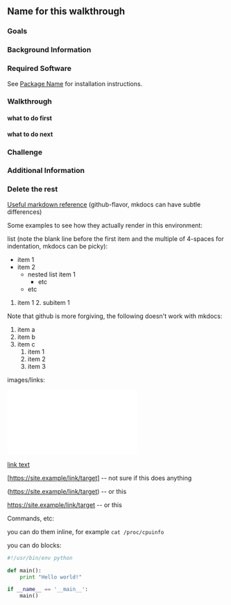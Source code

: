 ## Name for this walkthrough

### Goals

### Background Information

### Required Software
See [Package Name](/software-2016/#package-name) for installation instructions.

### Walkthrough

#### what to do first

#### what to do next

### Challenge

### Additional Information

### Delete the rest

[Useful markdown reference](https://github.com/adam-p/markdown-here/wiki/Markdown-Cheatsheet) (github-flavor, mkdocs can have subtle differences)

Some examples to see how they actually render in this environment:

list (note the blank line before the first item and the multiple of 4-spaces for indentation, mkdocs can be picky):

* item 1
* item 2
    * nested list item 1
        * etc
    * etc

1. item 1
    2. subitem 1

Note that github is more forgiving, the following doesn't work with mkdocs:
 1. item a
 1. item b
 1. item c
    1. item 1
    2. item 2
    1. item 3

images/links:

![example image alt text](pineapple-login.md)

[link text](https://site.example/link/target)

[https://site.example/link/target] -- not sure if this does anything

(https://site.example/link/target) -- or this

<https://site.example/link/target> -- or this

Commands, etc:

you can do them inline, for example `cat /proc/cpuinfo`

you can do blocks:

```python
#!/usr/bin/env python

def main():
    print "Hello world!"

if __name__ == '__main__':
    main()
```


